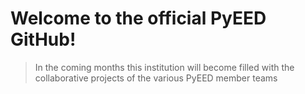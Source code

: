 # Welcome to the official PyEED GitHub!

> In the coming months this institution will become filled with the collaborative projects of the various PyEED member teams
